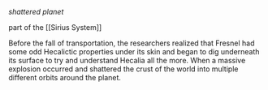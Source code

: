 *shattered planet*

part of the [[Sirius System]]

Before the fall of transportation, the researchers realized that Fresnel had some odd Hecalictic properties under its skin and began to dig underneath its surface to try and understand Hecalia all the more. When a massive explosion occurred and shattered the crust of the world into multiple different orbits around the planet. 